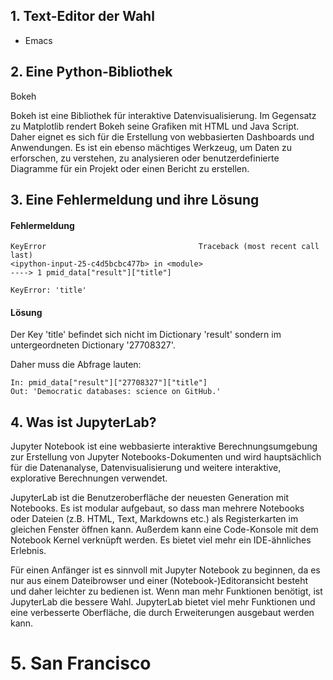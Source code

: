 ## 1. Text-Editor der Wahl

- Emacs

## 2. Eine Python-Bibliothek

Bokeh

Bokeh ist eine Bibliothek für interaktive Datenvisualisierung. Im Gegensatz zu Matplotlib rendert Bokeh seine Grafiken mit HTML und Java Script. Daher eignet es sich für die Erstellung von webbasierten Dashboards und Anwendungen. Es ist ein ebenso mächtiges Werkzeug, um Daten zu erforschen, zu verstehen, zu analysieren oder benutzerdefinierte Diagramme für ein Projekt oder einen Bericht zu erstellen.

## 3. Eine Fehlermeldung und ihre Lösung

#### Fehlermeldung


```
KeyError                                  Traceback (most recent call last)
<ipython-input-25-c4d5bcbc477b> in <module>
----> 1 pmid_data["result"]["title"]

KeyError: 'title'
```

#### Lösung

Der Key 'title' befindet sich nicht im Dictionary 'result' sondern im untergeordneten Dictionary '27708327'.

Daher muss die Abfrage lauten:

``` 
In: pmid_data["result"]["27708327"]["title"]
Out: 'Democratic databases: science on GitHub.'
```

## 4. Was ist JupyterLab?

Jupyter Notebook ist eine webbasierte interaktive Berechnungsumgebung zur Erstellung von Jupyter Notebooks-Dokumenten und wird hauptsächlich für die Datenanalyse, Datenvisualisierung und weitere interaktive, explorative Berechnungen verwendet.

JupyterLab ist die Benutzeroberfläche der neuesten Generation mit Notebooks. Es ist modular aufgebaut, so dass man mehrere Notebooks oder Dateien (z.B. HTML, Text, Markdowns etc.) als Registerkarten im gleichen Fenster öffnen kann. Außerdem kann eine Code-Konsole mit dem Notebook Kernel verknüpft werden.  Es bietet viel mehr ein IDE-ähnliches Erlebnis.

Für einen Anfänger ist es sinnvoll  mit Jupyter Notebook zu beginnen, da es nur aus einem Dateibrowser und einer (Notebook-)Editoransicht besteht und daher leichter zu bedienen ist. Wenn man mehr Funktionen benötigt, ist JupyterLab die bessere Wahl. JupyterLab bietet viel mehr Funktionen und eine verbesserte Oberfläche, die durch Erweiterungen ausgebaut werden kann.

# 5. San Francisco
